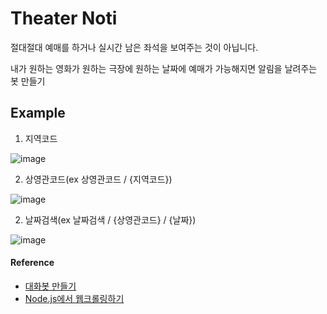 # Theater Noti

절대절대 예매를 하거나 실시간 남은 좌석을 보여주는 것이 아닙니다.

내가 원하는 영화가 원하는 극장에 원하는 날짜에 예매가 가능해지면 알림을 날려주는 봇 만들기

## Example

1. 지역코드

![image](https://user-images.githubusercontent.com/24274424/62062785-aa96e400-b264-11e9-8609-adaa87e2f6d1.png)

2. 상영관코드(ex 상영관코드 / {지역코드})

![image](https://user-images.githubusercontent.com/24274424/62062871-d31ede00-b264-11e9-8c64-89cb58f3ca18.png)


2. 날짜검색(ex 날짜검색 / {상영관코드} / {날짜})

![image](https://user-images.githubusercontent.com/24274424/62062642-57bd2c80-b264-11e9-988f-9eb0cf8086bd.png)


#### Reference 

- [대화봇 만들기](http://labs.brandi.co.kr/2019/01/30/kwakjs.html)
- [Node.js에서 웹크롤링하기](https://velog.io/@yesdoing/Node.js-%EC%97%90%EC%84%9C-%EC%9B%B9-%ED%81%AC%EB%A1%A4%EB%A7%81%ED%95%98%EA%B8%B0-wtjugync1m)